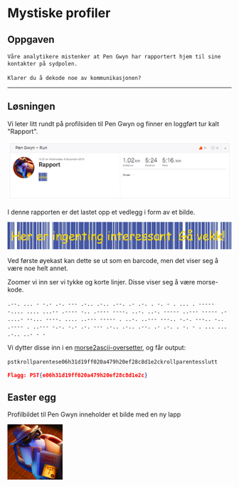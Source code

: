 # Mystiske profiler

## Oppgaven

    Våre analytikere mistenker at Pen Gwyn har rapportert hjem til sine kontakter på sydpolen.

    Klarer du å dekode noe av kommunikasjonen?

---

## Løsningen

Vi leter litt rundt på profilsiden til Pen Gwyn og finner en loggført tur kalt "Rapport".

![./assets/screen1](./assets/screen1.png)

I denne rapporten er det lastet opp et vedlegg i form av et bilde.

![Bilde av cipher](./assets/9LY4dKttsJm6XWJ1p-sgP7VnrV_xDTRGkDMb4neRly8-2048x247.jpg)

Ved første øyekast kan dette se ut som en barcode, men det viser seg å være noe helt annet.

Zoomer vi inn ser vi tykke og korte linjer. Disse viser seg å være morse-kode.

`.--. ... - -.- .-. --- .-.. .-.. .--. .- .-. . -. - . ... . ----- -.... .... ...-- .---- -.. .---- ----. ..-. ..-. ----- ..--- ----- .- ....- --... ----. .... ..--- ----- . ..-. ..--- ---.. -.-. ---.. -.. .---- . ..--- -.-. -.- .-. --- .-.. .-.. .--. .- .-. . -. - . ... ... .-.. ..- - -`

Vi dytter disse inn i en [morse2ascii-oversetter](http://www.unit-conversion.info/texttools/morse-code/), og får output:

`pstkrollparentese06h31d19ff020a479h20ef28c8d1e2ckrollparentesslutt`

```json
Flagg: PST{e06h31d19ff020a479h20ef28c8d1e2c}
```

## Easter egg

Profilbildet til Pen Gwyn inneholder et bilde med en ny lapp

![./assets/pen_gwyn_large](./assets/pen_gwyn_large.jpg)
